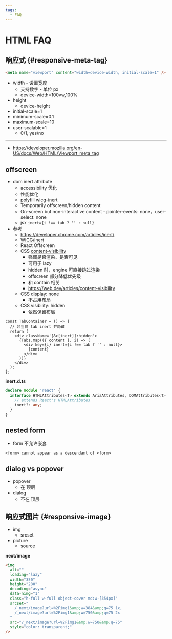 ```yaml
---
tags:
  - FAQ
---
```


# HTML FAQ

## 响应式 {#responsive-meta-tag}

```html
<meta name="viewport" content="width=device-width, initial-scale=1" />
```

- width - 设置宽度
  - 支持数字 - 单位 px
  - device-width=100vw,100%
- height
  - device-height
- initial-scale=1
- minimum-scale=0.1
- maximum-scale=10
- user-scalable=1
  - 0/1, yes/no

---

- https://developer.mozilla.org/en-US/docs/Web/HTML/Viewport_meta_tag

## offscreen

- dom inert attribute
  - accessibility 优化
  - 性能优化
  - polyfill wicg-inert
  - Temporarily offscreen/hidden content
  - On-screen but non-interactive content - pointer-events: none，user-select: none
  - jsx `inert={i !== tab ? '' : null}`
- 参考
  - https://developer.chrome.com/articles/inert/
  - [WICG/inert](https://github.com/WICG/inert)
  - React Offscreen
  - CSS [content-visibility](https://developer.mozilla.org/en-US/docs/Web/CSS/content-visibility)
    - 强调是否渲染、是否可见
    - 可用于 lazy
    - hidden 时，engine 可直接跳过渲染
    - offscreen 部分降低优先级
    - 和 contain 相关
    - https://web.dev/articles/content-visibility
  - CSS display: none
    - 不占用布局
  - CSS visibility: hidden
    - 依然保留布局

```tsx
const TabContainer = () => {
  // 非当前 tab inert 并隐藏
  return (
    <div className='[&>[inert]]:hidden'>
      {Tabs.map(({ content }, i) => (
        <div key={i} inert={i !== tab ? '' : null}>
          {content}
        </div>
      ))}
    </div>
  );
};
```

**inert.d.ts**

```ts
declare module 'react' {
  interface HTMLAttributes<T> extends AriaAttributes, DOMAttributes<T> {
    // extends React's HTMLAttributes
    inert?: any;
  }
}
```

## nested form

- form 不允许嵌套

```
<form> cannot appear as a descendant of <form>
```

## dialog vs popover

- popover
  - 在 顶层
- dialog
  - 不在 顶层

## 响应式图片 {#responsive-image}

- img
  - srcset
- picture
  - source

**next/image**

```html
<img
  alt=""
  loading="lazy"
  width="350"
  height="280"
  decoding="async"
  data-nimg="1"
  class="h-full w-full object-cover md:w-[354px]"
  srcset="
    /_next/image?url=%2Fimg1&amp;w=384&amp;q=75 1x,
    /_next/image?url=%2Fimg1&amp;w=750&amp;q=75 2x
  "
  src="/_next/image?url=%2Fimg1&amp;w=750&amp;q=75"
  style="color: transparent;"
/>
```
